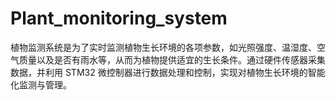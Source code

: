 # Plant_monitoring_system
植物监测系统是为了实时监测植物生长环境的各项参数，如光照强度、温湿度、空气质量以及是否有雨水等，从而为植物提供适宜的生长条件。通过硬件传感器采集数据，并利用 STM32 微控制器进行数据处理和控制，实现对植物生长环境的智能化监测与管理。

